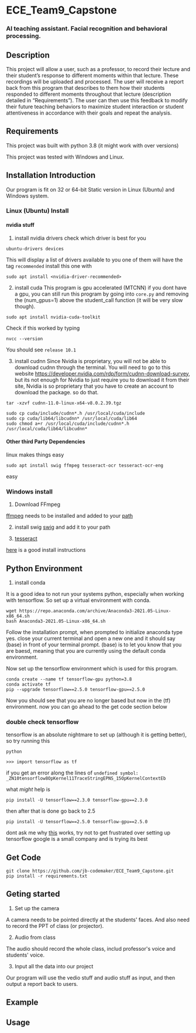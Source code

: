 # ECE_Team9_Capstone
### AI teaching assistant. Facial recognition and behavioral processing.


## Description
This project will allow a user, such as a professor, to record their lecture and their student’s response to different moments within that lecture. These recordings will be uploaded and processed. The user will receive a report back from this program that describes to them how their students responded to different moments throughout that lecture (description detailed in “Requirements”). The user can then use this feedback to modify their future teaching behaviors to maximize student interaction or student attentiveness in accordance with their goals and repeat the analysis.


## Requirements
This project was built with python 3.8 (it might work with over versions)

This project was tested with Windows and Linux.

## Installation Introduction
Our program is fit on 32 or 64-bit Static version in Linux (Ubuntu) and Windows system.

### Linux (Ubuntu) Install

#### nvidia stuff

1. install nvidia drivers
check which driver is best for you
```
ubuntu-drivers devices
```
This will display a list of drivers available to you one of them will have the tag `recommended` install this one with

```
sudo apt install <nvidia-driver-recommended>
```

2. install cuda
This program is gpu accelerated (MTCNN) if you dont have a gpu, you can still run this program by going into `core.py` and removing the (num_gpus=1) above the student_call function (it will be very slow though).

```
sudo apt install nvidia-cuda-toolkit
```

Check if this worked by typing

```
nvcc --version
```

You should see `release 10.1` 

3. install cudnn
Since Nvidia is proprietary, you will not be able to download cudnn through the terminal. You will need to go to this website https://developer.nvidia.com/rdp/form/cudnn-download-survey, but its not enough for Nvidia to just require you to download it from their site, Nvidia is so proprietary that you have to create an account to download the package. so do that.

```
tar -xzvf cudnn-11.0-linux-x64-v8.0.2.39.tgz

sudo cp cuda/include/cudnn*.h /usr/local/cuda/include
sudo cp cuda/lib64/libcudnn* /usr/local/cuda/lib64
sudo chmod a+r /usr/local/cuda/include/cudnn*.h /usr/local/cuda/lib64/libcudnn*
```

#### Other third Party Dependencies

linux makes things easy

```
sudo apt install swig ffmpeg tesseract-ocr tesseract-ocr-eng
```
easy


### Windows install
1. Download FFmpeg

[ffmpeg](https://ffmpeg.org/) needs to be installed and added to your [path](https://helpdeskgeek.com/windows-10/add-windows-path-environment-variable/)

2. install swig
[swig](http://www.swig.org/Doc1.3/Windows.html) and add it to your path

3. [tesseract](https://digi.bib.uni-mannheim.de/tesseract/tesseract-ocr-w64-setup-v4.0.0-rc3.20181014.exe)

[here](https://medium.com/quantrium-tech/installing-and-using-tesseract-4-on-windows-10-4f7930313f82) is a good install instructions

## Python Environment

1. install conda

It is a good idea to not run your systems python, especially when working with tensorflow. So set up a virtual environment with conda.
```
wget https://repo.anaconda.com/archive/Anaconda3-2021.05-Linux-x86_64.sh
bash Anaconda3-2021.05-Linux-x86_64.sh 
```
Follow the installation prompt, when prompted to initialize anaconda type yes. close your current terminal and open a new one and it should say (base) in front of your terminal prompt. (base) is to let you know that you are baesd, meaning that you are currently using the default conda environment.

Now set up the tensorflow environment which is used for this program.

```
conda create --name tf tensorflow-gpu python=3.8
conda activate tf
pip --upgrade tensorflow==2.5.0 tensorflow-gpu==2.5.0
```

Now you should see that you are no longer based but now in the (tf) environment. now you can go ahead to the get code section below

### double check tensorflow

tensorflow is an absolute nightmare to set up (although it is getting better), so try running this

```
python

>>> import tensorflow as tf
```
if you get an error along the lines of `undefined symbol: _ZN10tensorflow8OpKernel11TraceStringEPNS_15OpKernelContextEb`

what *might* help is

```
pip install -U tensorflow==2.3.0 tensorflow-gpu==2.3.0
```

then after that is done go back to 2.5

```
pip install -U tensorflow==2.5.0 tensorflow-gpu==2.5.0
```

dont ask me why [this](https://github.com/tensorflow/text/issues/385) works, try not to get frustrated over setting up tensorflow google is a small company and is trying its best

## Get Code

```
git clone https://github.com/jb-codemaker/ECE_Team9_Capstone.git
pip install -r requirements.txt
```


## Geting started
1. Set up the camera

A camera needs to be pointed directly at the students' faces. And also need to record the PPT of class (or projector).

2. Audio from class

The audio should record the whole class, includ professor's voice and students' voice. 

3. Input all the data into our project

Our program will use the vedio stuff and audio stuff as input, and then output a report back to users.

## Example


## Usage



